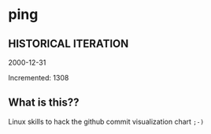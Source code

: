 # ping

## HISTORICAL ITERATION
2000-12-31

Incremented: 1308

## What is this?? 
Linux skills to hack the github commit visualization chart `;-)`
